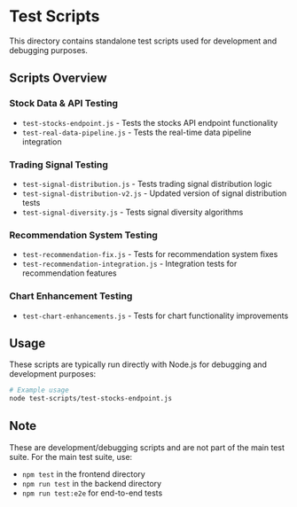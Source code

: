 # Test Scripts

This directory contains standalone test scripts used for development and debugging purposes.

## Scripts Overview

### Stock Data & API Testing

- `test-stocks-endpoint.js` - Tests the stocks API endpoint functionality
- `test-real-data-pipeline.js` - Tests the real-time data pipeline integration

### Trading Signal Testing

- `test-signal-distribution.js` - Tests trading signal distribution logic
- `test-signal-distribution-v2.js` - Updated version of signal distribution tests
- `test-signal-diversity.js` - Tests signal diversity algorithms

### Recommendation System Testing

- `test-recommendation-fix.js` - Tests for recommendation system fixes
- `test-recommendation-integration.js` - Integration tests for recommendation features

### Chart Enhancement Testing

- `test-chart-enhancements.js` - Tests for chart functionality improvements

## Usage

These scripts are typically run directly with Node.js for debugging and development purposes:

```bash
# Example usage
node test-scripts/test-stocks-endpoint.js
```

## Note

These are development/debugging scripts and are not part of the main test suite. For the main test suite, use:

- `npm test` in the frontend directory
- `npm run test` in the backend directory
- `npm run test:e2e` for end-to-end tests
